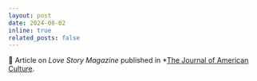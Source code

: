 ```yaml
---
layout: post
date: 2024-08-02
inline: true
related_posts: false
---
```


:closed_book: Article on *Love Story Magazine* published in *[The Journal of American Culture](https://books.sup.ac.uk/sup/catalog/book/sup-9781917341073).

